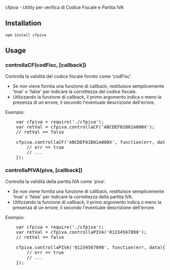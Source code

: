 cfpiva - Utility per verifica di Codice Fiscale e Partita IVA

## Installation

    npm install cfpiva

## Usage

### controllaCF(codFisc, [callback])

Controlla la validità del codice fiscale fornito come 'codFisc'.
* Se non viene fornita una funzione di callback, restituisce semplicemente 'true' o 'false' per indicare la correttezza del codice fiscale.
* Utilizzando la funzione di callback, il primo argomento indica o meno la presenza di un errore, il secondo l'eventuale descrizione dell'errore.

Esempio:
<pre>
    var cfpiva = require('./cfpiva');
    var retVal = cfpiva.controllaCF('ABCDEF01B01A000X');
    // retVal == false
    
    cfpiva.controllaCF('ABCDEF01B01A000X', function(err, data){
        // err == true
        // ...
    });
</pre>

### controllaPIVA(piva, [callback])

Controlla la validità della partita IVA come 'piva'.
* Se non viene fornita una funzione di callback, restituisce semplicemente 'true' o 'false' per indicare la correttezza della partita IVA.
* Utilizzando la funzione di callback, il primo argomento indica o meno la presenza di un errore, il secondo l'eventuale descrizione dell'errore.

Esempio:
<pre>
    var cfpiva = require('./cfpiva');
    var retVal = cfpiva.controllaPIVA('01234567890');
    // retVal == false
    
    cfpiva.controllaPIVA('01234567890', function(err, data){
        // err == true
        // ...
    });
</pre>